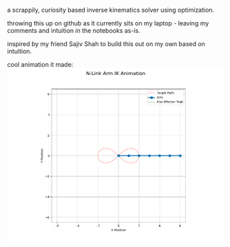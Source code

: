a scrappily, curiosity based inverse kinematics solver using optimization.

throwing this up on github as it currently sits on my laptop - leaving my comments and intuition in the notebooks as-is.

inspired by my friend Sajiv Shah to build this out on my own based on intuition.

cool animation it made:
![animtion](nlink_arm_animation.gif)